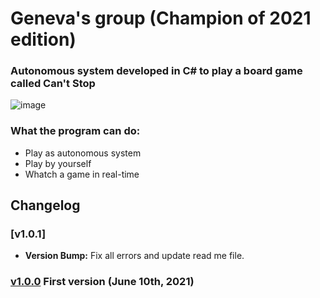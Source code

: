 # Geneva's group (Champion of 2021 edition)
### Autonomous system developed in C# to play a board game called Can't Stop

![image](https://user-images.githubusercontent.com/52457167/151896814-91066a22-3235-4575-bfed-18b649fcda65.png)

### What the program can do: ###
+ Play as autonomous system
+ Play by yourself
+ Whatch a game in real-time

## Changelog


### [v1.0.1]
- **Version Bump:** Fix all errors and update read me file.

### [v1.0.0](https://github.com/Rafasputnick/Sistema-autonomo/releases/tag/1.0.0) First version (June 10th, 2021)
